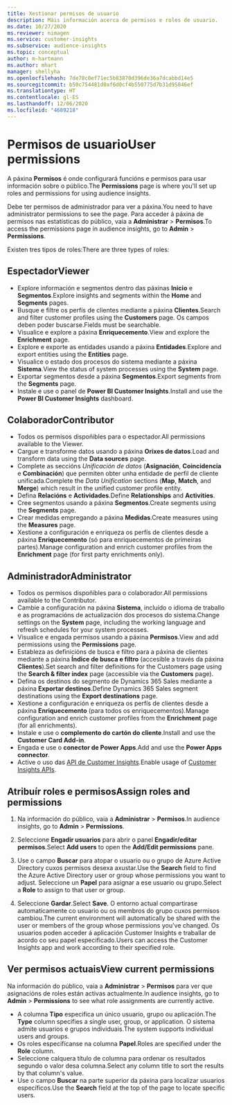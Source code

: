 ```yaml
---
title: Xestionar permisos de usuario
description: Máis información acerca de permisos e roles de usuario.
ms.date: 10/27/2020
ms.reviewer: nimagen
ms.service: customer-insights
ms.subservice: audience-insights
ms.topic: conceptual
author: m-hartmann
ms.author: mhart
manager: shellyha
ms.openlocfilehash: 7de78c0ef71ec5b83870d396de36a7dcabbd14e5
ms.sourcegitcommit: b50c754481d0af6d0cf4b550775d7b31d95846ef
ms.translationtype: HT
ms.contentlocale: gl-ES
ms.lasthandoff: 12/06/2020
ms.locfileid: "4689218"
---
```

# <a name="user-permissions"></a><span data-ttu-id="0624f-103">Permisos de usuario</span><span class="sxs-lookup"><span data-stu-id="0624f-103">User permissions</span></span>

<span data-ttu-id="0624f-104">A páxina **Permisos** é onde configurará funcións e permisos para usar información sobre o público.</span><span class="sxs-lookup"><span data-stu-id="0624f-104">The **Permissions** page is where you'll set up roles and permissions for using audience insights.</span></span>

<span data-ttu-id="0624f-105">Debe ter permisos de administrador para ver a páxina.</span><span class="sxs-lookup"><span data-stu-id="0624f-105">You need to have administrator permissions to see the page.</span></span> <span data-ttu-id="0624f-106">Para acceder á páxina de permisos nas estatísticas do público, vaia a **Administrar** > **Permisos**.</span><span class="sxs-lookup"><span data-stu-id="0624f-106">To access the permissions page in audience insights, go to **Admin** > **Permissions**.</span></span>

<span data-ttu-id="0624f-107">Existen tres tipos de roles:</span><span class="sxs-lookup"><span data-stu-id="0624f-107">There are three types of roles:</span></span>

## <a name="viewer"></a><span data-ttu-id="0624f-108">Espectador</span><span class="sxs-lookup"><span data-stu-id="0624f-108">Viewer</span></span>

- <span data-ttu-id="0624f-109">Explore información e segmentos dentro das páxinas **Inicio** e **Segmentos**.</span><span class="sxs-lookup"><span data-stu-id="0624f-109">Explore insights and segments within the **Home** and **Segments** pages.</span></span>
- <span data-ttu-id="0624f-110">Busque e filtre os perfís de clientes mediante a páxina **Clientes**.</span><span class="sxs-lookup"><span data-stu-id="0624f-110">Search and filter customer profiles using the **Customers** page.</span></span> <span data-ttu-id="0624f-111">Os campos deben poder buscarse.</span><span class="sxs-lookup"><span data-stu-id="0624f-111">Fields must be searchable.</span></span>
- <span data-ttu-id="0624f-112">Visualice e explore a páxina **Enriquecemento**.</span><span class="sxs-lookup"><span data-stu-id="0624f-112">View and explore the **Enrichment** page.</span></span>
- <span data-ttu-id="0624f-113">Explore e exporte as entidades usando a páxina **Entidades**.</span><span class="sxs-lookup"><span data-stu-id="0624f-113">Explore and export entities using the **Entities** page.</span></span>
- <span data-ttu-id="0624f-114">Visualice o estado dos procesos do sistema mediante a páxina **Sistema**.</span><span class="sxs-lookup"><span data-stu-id="0624f-114">View the status of system processes  using the **System** page.</span></span>
- <span data-ttu-id="0624f-115">Exportar segmentos desde a páxina **Segmentos**.</span><span class="sxs-lookup"><span data-stu-id="0624f-115">Export segments from the **Segments** page.</span></span>
- <span data-ttu-id="0624f-116">Instale e use o panel de **Power BI Customer Insights**.</span><span class="sxs-lookup"><span data-stu-id="0624f-116">Install and use the **Power BI Customer Insights** dashboard.</span></span>

## <a name="contributor"></a><span data-ttu-id="0624f-117">Colaborador</span><span class="sxs-lookup"><span data-stu-id="0624f-117">Contributor</span></span>

- <span data-ttu-id="0624f-118">Todos os permisos dispoñibles para o espectador.</span><span class="sxs-lookup"><span data-stu-id="0624f-118">All permissions available to the Viewer.</span></span>
- <span data-ttu-id="0624f-119">Cargue e transforme datos usando a páxina **Orixes de datos**.</span><span class="sxs-lookup"><span data-stu-id="0624f-119">Load and transform data using the **Data sources** page.</span></span>
- <span data-ttu-id="0624f-120">Complete as seccións *Unificación de datos* (**Asignación**, **Coincidencia** e **Combinación**) que permiten obter unha entidade de perfil de cliente unificada.</span><span class="sxs-lookup"><span data-stu-id="0624f-120">Complete the *Data Unification* sections (**Map**, **Match**, and **Merge**) which result in the unified customer profile entity.</span></span>
- <span data-ttu-id="0624f-121">Defina **Relacións** e **Actividades**.</span><span class="sxs-lookup"><span data-stu-id="0624f-121">Define **Relationships** and **Activities**.</span></span>
- <span data-ttu-id="0624f-122">Cree segmentos usando a páxina **Segmentos**.</span><span class="sxs-lookup"><span data-stu-id="0624f-122">Create segments using the **Segments** page.</span></span>
- <span data-ttu-id="0624f-123">Crear medidas empregando a páxina **Medidas**.</span><span class="sxs-lookup"><span data-stu-id="0624f-123">Create measures using the **Measures** page.</span></span>
- <span data-ttu-id="0624f-124">Xestione a configuración e enriqueza os perfís de clientes desde a páxina **Enriquecemento** (só para enriquecementos de primeiras partes).</span><span class="sxs-lookup"><span data-stu-id="0624f-124">Manage configuration and enrich customer profiles from the **Enrichment** page (for first party enrichments only).</span></span>

## <a name="administrator"></a><span data-ttu-id="0624f-125">Administrador</span><span class="sxs-lookup"><span data-stu-id="0624f-125">Administrator</span></span>

- <span data-ttu-id="0624f-126">Todos os permisos dispoñibles para o colaborador.</span><span class="sxs-lookup"><span data-stu-id="0624f-126">All permissions available to the Contributor.</span></span>
- <span data-ttu-id="0624f-127">Cambie a configuración na páxina **Sistema**, incluído o idioma de traballo e as programacións de actualización dos procesos do sistema.</span><span class="sxs-lookup"><span data-stu-id="0624f-127">Change settings on the **System** page, including the working language and refresh schedules for your system processes.</span></span>
- <span data-ttu-id="0624f-128">Visualice e engada permisos usando a páxina **Permisos**.</span><span class="sxs-lookup"><span data-stu-id="0624f-128">View and add permissions using the **Permissions** page.</span></span>
- <span data-ttu-id="0624f-129">Estableza as definicións de busca e filtro para a páxina de clientes mediante a páxina **Índice de busca e filtro** (accesible a través da páxina **Clientes**).</span><span class="sxs-lookup"><span data-stu-id="0624f-129">Set search and filter definitions for the Customers page using the **Search & filter index** page (accessible via the **Customers** page).</span></span>
- <span data-ttu-id="0624f-130">Defina os destinos do segmento de Dynamics 365 Sales mediante a páxina **Exportar destinos**.</span><span class="sxs-lookup"><span data-stu-id="0624f-130">Define Dynamics 365 Sales segment destinations using the **Export destinations** page.</span></span>
- <span data-ttu-id="0624f-131">Xestione a configuración e enriqueza os perfís de clientes desde a páxina **Enriquecemento** (para todos os enriquecementos).</span><span class="sxs-lookup"><span data-stu-id="0624f-131">Manage configuration and enrich customer profiles from the **Enrichment** page (for all enrichments).</span></span>
- <span data-ttu-id="0624f-132">Instale e use o **complemento do cartón do cliente**.</span><span class="sxs-lookup"><span data-stu-id="0624f-132">Install and use the **Customer Card Add-in**.</span></span>
- <span data-ttu-id="0624f-133">Engada e use o **conector de Power Apps**.</span><span class="sxs-lookup"><span data-stu-id="0624f-133">Add and use the **Power Apps connector**.</span></span>
- <span data-ttu-id="0624f-134">Active o uso das [API de Customer Insights](apis.md).</span><span class="sxs-lookup"><span data-stu-id="0624f-134">Enable usage of [Customer Insights APIs](apis.md).</span></span>

## <a name="assign-roles-and-permissions"></a><span data-ttu-id="0624f-135">Atribuír roles e permisos</span><span class="sxs-lookup"><span data-stu-id="0624f-135">Assign roles and permissions</span></span>

1. <span data-ttu-id="0624f-136">Na información do público, vaia a **Administrar** > **Permisos**.</span><span class="sxs-lookup"><span data-stu-id="0624f-136">In audience insights, go to **Admin** > **Permissions**.</span></span>

1. <span data-ttu-id="0624f-137">Seleccione **Engadir usuarios** para abrir o panel **Engadir/editar permisos**.</span><span class="sxs-lookup"><span data-stu-id="0624f-137">Select **Add users** to open the **Add/Edit permissions** pane.</span></span>

1. <span data-ttu-id="0624f-138">Use o campo **Buscar** para atopar o usuario ou o grupo de Azure Active Directory cuxos permisos desexa axustar.</span><span class="sxs-lookup"><span data-stu-id="0624f-138">Use the **Search** field to find the Azure Active Directory user or group whose permissions you want to adjust.</span></span> <span data-ttu-id="0624f-139">Seleccione un **Papel** para asignar a ese usuario ou grupo.</span><span class="sxs-lookup"><span data-stu-id="0624f-139">Select a **Role** to assign to that user or group.</span></span>

1. <span data-ttu-id="0624f-140">Seleccione **Gardar**.</span><span class="sxs-lookup"><span data-stu-id="0624f-140">Select **Save**.</span></span> <span data-ttu-id="0624f-141">O entorno actual compartirase automaticamente co usuario ou os membros do grupo cuxos permisos cambiou.</span><span class="sxs-lookup"><span data-stu-id="0624f-141">The current environment will automatically be shared with the user or members of the group whose permissions you've changed.</span></span> <span data-ttu-id="0624f-142">Os usuarios poden acceder á aplicación Customer Insights e traballar de acordo co seu papel especificado.</span><span class="sxs-lookup"><span data-stu-id="0624f-142">Users can access the Customer Insights app and work according to their specified role.</span></span>

## <a name="view-current-permissions"></a><span data-ttu-id="0624f-143">Ver permisos actuais</span><span class="sxs-lookup"><span data-stu-id="0624f-143">View current permissions</span></span>

<span data-ttu-id="0624f-144">Na información do público, vaia a **Administrar** > **Permisos** para ver que asignacións de roles están activas actualmente.</span><span class="sxs-lookup"><span data-stu-id="0624f-144">In audience insights, go to **Admin** > **Permissions** to see what role assignments are currently active.</span></span>

- <span data-ttu-id="0624f-145">A columna **Tipo** especifica un único usuario, grupo ou aplicación.</span><span class="sxs-lookup"><span data-stu-id="0624f-145">The **Type** column specifies a single user, group, or application.</span></span> <span data-ttu-id="0624f-146">O sistema admite usuarios e grupos individuais.</span><span class="sxs-lookup"><span data-stu-id="0624f-146">The system supports individual users and groups.</span></span>
- <span data-ttu-id="0624f-147">Os roles especifícanse na columna **Papel**.</span><span class="sxs-lookup"><span data-stu-id="0624f-147">Roles are specified under the **Role** column.</span></span>
- <span data-ttu-id="0624f-148">Seleccione calquera título de columna para ordenar os resultados segundo o valor desa columna.</span><span class="sxs-lookup"><span data-stu-id="0624f-148">Select any column title to sort the results by that column's value.</span></span>
- <span data-ttu-id="0624f-149">Use o campo **Buscar** na parte superior da páxina para localizar usuarios específicos.</span><span class="sxs-lookup"><span data-stu-id="0624f-149">Use the **Search** field at the top of the page to locate specific users.</span></span>
